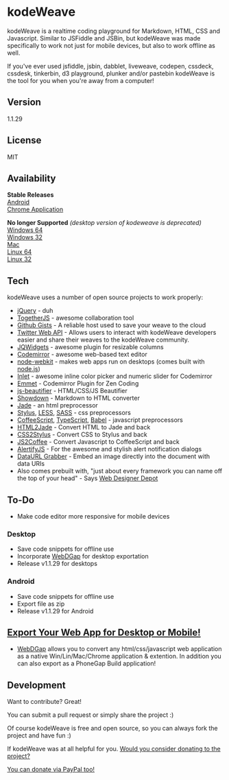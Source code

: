 kodeWeave
===================

kodeWeave is a realtime coding playground for Markdown, HTML, CSS and Javascript. Similar to JSFiddle and JSBin, but kodeWeave was made specifically to work not just for mobile devices, but also to work offline as well.

If you've ever used jsfiddle, jsbin, dabblet, liveweave, codepen, cssdeck, cssdesk, tinkerbin, d3 playground, plunker and/or pastebin kodeWeave is the tool for you when you're away from a computer!

Version
-------------

1.1.29

License
-------------

MIT

Availability
-------------

**Stable Releases**  
[Android](https://play.google.com/store/apps/details?id=com.michael.kodeweave)  
[Chrome Application](https://chrome.google.com/webstore/detail/kodeweave-touch/blcgppajmopfndnmegepihhkilaejipf)

**No longer Supported** *(desktop version of kodeweave is deprecated)*  
[Windows 64](http://sourceforge.net/projects/kodeweave/files/v1.1.24/kodeWeave-win.zip/download)  
[Windows 32](http://sourceforge.net/projects/kodeweave/files/v1.1.24/kodeWeave-win32.zip/download)  
[Mac](http://sourceforge.net/projects/kodeweave/files/v1.1.24/kodeWeave-mac.zip/download)  
[Linux 64](http://sourceforge.net/projects/kodeweave/files/v1.1.24/kodeWeave-lin.zip/download)  
[Linux 32](http://sourceforge.net/projects/kodeweave/files/v1.1.24/kodeWeave-lin32.zip/download) 

Tech
-------------

kodeWeave uses a number of open source projects to work properly:

* [jQuery](http://jquery.com/) - duh
* [TogetherJS](https://togetherjs.com/) - awesome collaboration tool
* [Github Gists](https://developer.github.com/v3/gists/) - A reliable host used to save your weave to the cloud
* [Twitter Web API](https://dev.twitter.com/web/embedded-timelines) - Allows users to interact with kodeWeave developers easier and share their weaves to the kodeWeave community.
* [JQWidgets](http://www.jqwidgets.com/jquery-widgets-demo/demos/jqxsplitter/index.htm#demos/jqxsplitter/nested-splitters.htm) - awesome plugin for resizable columns
* [Codemirror](http://codemirror.net/) - awesome web-based text editor
* [node-webkit](http://nwjs.io/) - makes web apps run on desktops (comes built with [node.js](http://nodejs.org/))
* [Inlet](https://github.com/mikethedj4/Inlet) - awesome inline color picker and numeric slider for Codemirror
* [Emmet](http://emmet.io/) - Codemirror Plugin for Zen Coding
* [js-beautifier](http://jsbeautifier.org/) - HTML/CSS/JS Beautifier
* [Showdown](http://showdownjs.github.io/demo/) - Markdown to HTML converter
* [Jade](http://jade-lang.com/) - an html preprocessor
* [Stylus](http://stylus-lang.com/), [LESS](http://lesscss.org/), [SASS](https://github.com/medialize/playground.sass.js/) - css preprocessors
* [CoffeeScript](http://coffeescript.org/), [TypeScript](http://www.typescriptlang.org/), [Babel](http://babeljs.io/) - javascript preprocessors
* [HTML2Jade](http://html2jade.org/) - Convert HTML to Jade and back
* [CSS2Stylus](http://dciccale.github.io/css2stylus.js/) - Convert CSS to Stylus and back
* [JS2Coffee](http://js2.coffee/) - Convert Javascript to CoffeeScript and back
* [AlertifyJS](http://alertifyjs.com/) - For the awesome and stylish alert notification dialogs
* [DataURL Grabber](https://github.com/mikethedj4/DataURL-Grabber-PhoneGap-Build) - Embed an image directly into the document with data URIs
* Also comes prebuilt with, "just about every framework you can name off the top of your head" - Says [Web Designer Depot](https://www.webdesignerdepot.com/2017/06/5-essential-open-source-tools-for-web-designers/)

To-Do
-------------

- Make code editor more responsive for mobile devices

### Desktop
 - Save code snippets for offline use
 - Incorporate [WebDGap](https://mikethedj4.github.io/WebDGap/) for desktop exportation
 - Release v1.1.29 for desktops

### Android

 - Save code snippets for offline use
 - Export file as zip
 - Release v1.1.29 for Android

[Export Your Web App for Desktop or Mobile!](https://mikethedj4.github.io/WebDGap/)
-------------

 - [WebDGap](https://mikethedj4.github.io/WebDGap/) allows you to convert any html/css/javascript web application as a native Win/Lin/Mac/Chrome application & extention. In addition you can also export as a PhoneGap Build application!

Development
-------------

Want to contribute? Great!  

You can submit a pull request or simply share the project :)

Of course kodeWeave is free and open source, so you can always fork the project and have fun :)

If kodeWeave was at all helpful for you. [Would you consider donating to the project?](https://cash.me/$mschwar4)

[You can donate via PayPal too!](https://www.paypal.me/mikethedj4)